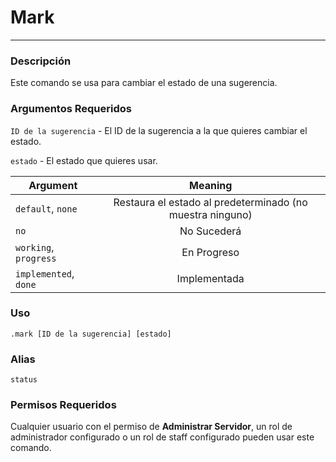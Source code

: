# Mark
---
### Descripción
Este comando se usa para cambiar el estado de una sugerencia.
### Argumentos Requeridos
`ID de la sugerencia` - El ID de la sugerencia a la que quieres cambiar el estado.

`estado` - El estado que quieres usar.

| Argument              |                Meaning                                    |
|-----------------------|:---------------------------------------------------------:|
| `default`, `none`     | Restaura el estado al predeterminado (no muestra ninguno) |
| `no`                  | No Sucederá                                               |
| `working`, `progress` | En Progreso                                               |
| `implemented`, `done` | Implementada                                              |


### Uso
```
.mark [ID de la sugerencia] [estado]
```
### Alias
`status`
### Permisos Requeridos
Cualquier usuario con el permiso de **Administrar Servidor**, un rol de administrador configurado o un rol de staff configurado pueden usar este comando.

